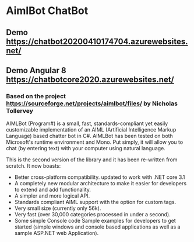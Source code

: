 # AimlBot ChatBot
## Demo https://chatbot20200410174704.azurewebsites.net/

## Demo Angular 8 https://chatbotcore2020.azurewebsites.net/

### Based on the project https://sourceforge.net/projects/aimlbot/files/ by Nicholas Tollervey


AIMLBot (Program#) is a small, fast, standards-compliant yet easily customizable implementation of an AIML (Artificial Intelligence Markup Language) based chatter bot in C#. AIMLBot has been tested on both Microsoft's runtime environment and Mono. Put simply, it will allow you to chat (by entering text) with your computer using natural language.

This is the second version of the library and it has been re-written from scratch. It now boasts:

* Better cross-platform compatibility. updated to work with .NET core 3.1
* A completely new modular architecture to make it easier for developers to extend and add functionality.
* A simpler and more logical API.
* Standards compliant AIML support with the option for custom tags.
* Very small size (currently only 56k).
* Very fast (over 30,000 categories processed in under a second).
* Some simple Console code Sample examples for developers to get started (simple windows and console based applications as well as a sample ASP.NET web Application).
